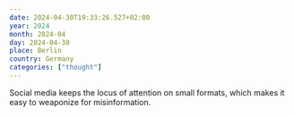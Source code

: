 ```yaml
---
date: 2024-04-30T19:33:26.527+02:00
year: 2024
month: 2024-04
day: 2024-04-30
place: Berlin
country: Germany
categories: ["thought"]
---
```

Social media keeps the locus of attention on small formats, which makes it easy to weaponize for misinformation.
